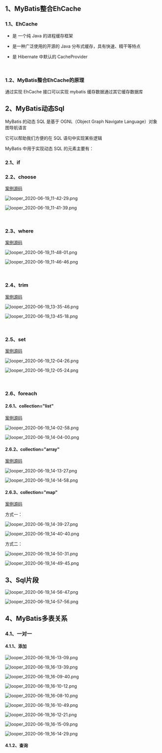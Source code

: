 ## 1、MyBatis整合EhCache

### 1.1、EhCache

* 是 一个纯 Java 的进程缓存框架

* 是一种广泛使用的开源的 Java 分布式缓存，具有快速、精干等特点

* 是 Hibernate 中默认的 CacheProvider

<br>

### 1.2、MyBatis整合EhCache的原理

通过实现 EhCache 接口可以实现 mybatis 缓存数据通过其它缓存数据库





## 2、MyBatis动态Sql



MyBatis 的动态 SQL 是基于 OGNL（Object Graph Navigate Language）对象图导航语言

它可以帮助我们方便的在 SQL 语句中实现某些逻辑

MyBatis 中用于实现动态 SQL 的元素主要有：

### 2.1、if



### 2.2、choose

[案例源码](0619-mybatis-02)

![looper_2020-06-19_11-42-29.png](image/20200619/looper_2020-06-19_11-42-29.png)



![looper_2020-06-19_11-41-39.png](image/20200619/looper_2020-06-19_11-41-39.png)

<br>

### 2.3、where

[案例源码](0619-mybatis-02)

![looper_2020-06-19_11-48-01.png](image/20200619/looper_2020-06-19_11-48-01.png)



![looper_2020-06-19_11-46-46.png](image/20200619/looper_2020-06-19_11-46-46.png)







<br>

### 2.4、trim

[案例源码](0619-mybatis-02)

![looper_2020-06-19_13-35-46.png](image/20200619/looper_2020-06-19_13-35-46.png)

![looper_2020-06-19_13-45-18.png](image/20200619/looper_2020-06-19_13-45-18.png)



<br>

### 2.5、set

[案例源码](0619-mybatis-02)

![looper_2020-06-19_12-04-26.png](image/20200619/looper_2020-06-19_12-04-26.png)



![looper_2020-06-19_12-05-24.png](image/20200619/looper_2020-06-19_12-05-24.png)

<br>

### 2.6、foreach



#### 2.6.1、collection="list"

[案例源码](0619-mybatis-02)

![looper_2020-06-19_14-02-58.png](image/20200619/looper_2020-06-19_14-02-58.png)



![looper_2020-06-19_14-04-00.png](image/20200619/looper_2020-06-19_14-04-00.png)



#### 2.6.2、collection="array"

[案例源码](0619-mybatis-02)

![looper_2020-06-19_14-13-27.png](image/20200619/looper_2020-06-19_14-13-27.png)



![looper_2020-06-19_14-14-58.png](image/20200619/looper_2020-06-19_14-14-58.png)



#### 2.6.3、collection="map"

[案例源码](0619-mybatis-02)

方式一：

![looper_2020-06-19_14-39-27.png](image/20200619/looper_2020-06-19_14-39-27.png)



![looper_2020-06-19_14-40-40.png](image/20200619/looper_2020-06-19_14-40-40.png)



方式二：



![looper_2020-06-19_14-50-31.png](image/20200619/looper_2020-06-19_14-50-31.png)



![looper_2020-06-19_14-49-45.png](image/20200619/looper_2020-06-19_14-49-45.png)







## 3、Sql片段



![looper_2020-06-19_14-56-47.png](image/20200619/looper_2020-06-19_14-56-47.png)



![looper_2020-06-19_14-57-56.png](image/20200619/looper_2020-06-19_14-57-56.png)





## 4、MyBatis多表关系

### 4.1、一对一



#### 4.1.1、添加

![looper_2020-06-19_16-13-09.png](image/20200619/looper_2020-06-19_16-13-09.png)



![looper_2020-06-19_16-13-39.png](image/20200619/looper_2020-06-19_16-13-39.png)



![looper_2020-06-19_16-09-40.png](image/20200619/looper_2020-06-19_16-09-40.png)



![looper_2020-06-19_16-10-12.png](image/20200619/looper_2020-06-19_16-10-12.png)



![looper_2020-06-19_16-08-10.png](image/20200619/looper_2020-06-19_16-08-10.png)



![looper_2020-06-19_16-10-49.png](image/20200619/looper_2020-06-19_16-10-49.png)



![looper_2020-06-19_16-12-21.png](image/20200619/looper_2020-06-19_16-12-21.png)



![looper_2020-06-19_16-15-09.png](image/20200619/looper_2020-06-19_16-15-09.png)



![looper_2020-06-19_16-14-29.png](image/20200619/looper_2020-06-19_16-14-29.png)



#### 4.1.2、查询























